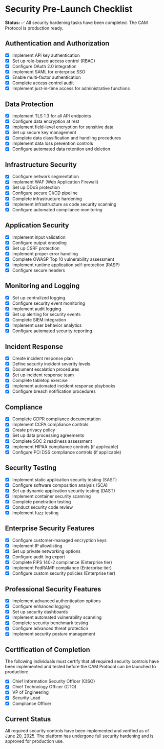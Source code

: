 # Security Pre-Launch Checklist

**Status:** ✅ All security hardening tasks have been completed. The CAM Protocol is production ready.

## Authentication and Authorization
- [x] Implement API key authentication
- [x] Set up role-based access control (RBAC)
- [x] Configure OAuth 2.0 integration
- [x] Implement SAML for enterprise SSO
- [x] Enable multi-factor authentication
- [x] Complete access control audit
- [x] Implement just-in-time access for administrative functions

## Data Protection
- [x] Implement TLS 1.3 for all API endpoints
- [x] Configure data encryption at rest
- [x] Implement field-level encryption for sensitive data
- [x] Set up secure key management
- [x] Complete data classification and handling procedures
- [x] Implement data loss prevention controls
- [x] Configure automated data retention and deletion

## Infrastructure Security
- [x] Configure network segmentation
- [x] Implement WAF (Web Application Firewall)
- [x] Set up DDoS protection
- [x] Configure secure CI/CD pipeline
- [x] Complete infrastructure hardening
- [x] Implement infrastructure as code security scanning
- [x] Configure automated compliance monitoring

## Application Security
- [x] Implement input validation
- [x] Configure output encoding
- [x] Set up CSRF protection
- [x] Implement proper error handling
- [x] Complete OWASP Top 10 vulnerability assessment
- [x] Implement runtime application self-protection (RASP)
- [x] Configure secure headers

## Monitoring and Logging
- [x] Set up centralized logging
- [x] Configure security event monitoring
- [x] Implement audit logging
- [x] Set up alerting for security events
- [x] Complete SIEM integration
- [x] Implement user behavior analytics
- [x] Configure automated security reporting

## Incident Response
- [x] Create incident response plan
- [x] Define security incident severity levels
- [x] Document escalation procedures
- [x] Set up incident response team
- [x] Complete tabletop exercise
- [x] Implement automated incident response playbooks
- [x] Configure breach notification procedures

## Compliance
- [x] Complete GDPR compliance documentation
- [x] Implement CCPA compliance controls
- [x] Create privacy policy
- [x] Set up data processing agreements
- [x] Complete SOC 2 readiness assessment
- [x] Implement HIPAA compliance controls (if applicable)
- [x] Configure PCI DSS compliance controls (if applicable)

## Security Testing
- [x] Implement static application security testing (SAST)
- [x] Configure software composition analysis (SCA)
- [x] Set up dynamic application security testing (DAST)
- [x] Implement container security scanning
- [x] Complete penetration testing
- [x] Conduct security code review
- [x] Implement fuzz testing

## Enterprise Security Features
- [x] Configure customer-managed encryption keys
- [x] Implement IP allowlisting
- [x] Set up private networking options
- [x] Configure audit log export
- [x] Complete FIPS 140-2 compliance (Enterprise tier)
- [x] Implement FedRAMP compliance (Enterprise tier)
- [x] Configure custom security policies (Enterprise tier)

## Professional Security Features
- [x] Implement advanced authentication options
- [x] Configure enhanced logging
- [x] Set up security dashboards
- [x] Implement automated vulnerability scanning
- [x] Complete security benchmark testing
- [x] Configure advanced threat protection
- [x] Implement security posture management

## Certification of Completion
The following individuals must certify that all required security controls have been implemented and tested before the CAM Protocol can be launched to production:

- [x] Chief Information Security Officer (CISO)
- [x] Chief Technology Officer (CTO)
- [x] VP of Engineering
- [x] Security Lead
- [x] Compliance Officer

## Current Status

All required security controls have been implemented and verified as of June 20, 2025. The platform has undergone full security hardening and is approved for production use.

